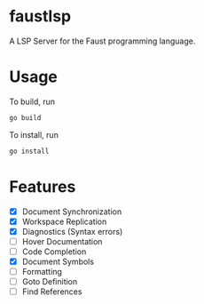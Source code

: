 # faustlsp

A LSP Server for the Faust programming language.

# Usage

To build, run  
```sh
go build
```

To install, run  
```sh
go install
```

# Features

- [x] Document Synchronization
- [x] Workspace Replication
- [x] Diagnostics (Syntax errors)
- [ ] Hover Documentation
- [ ] Code Completion
- [x] Document Symbols
- [ ] Formatting
- [ ] Goto Definition
- [ ] Find References
